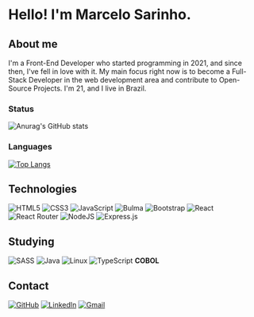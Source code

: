 # Hello! I'm Marcelo Sarinho.

## About me
I'm a Front-End Developer who started programming in 2021, and since then, I've fell in love with it. My main focus right now is to become a Full-Stack Developer in the web development area and contribute to Open-Source Projects. I'm 21, and I live in Brazil.

### Status
![Anurag's GitHub stats](https://github-readme-stats.vercel.app/api?username=marcelosarinho&show_icons=true&theme=tokyonight)

### Languages
[![Top Langs](https://github-readme-stats.vercel.app/api/top-langs/?username=marcelosarinho&layout=compact)](https://github.com/anuraghazra/github-readme-stats)

## Technologies
![HTML5](https://img.shields.io/badge/html5-%23E34F26.svg?style=for-the-badge&logo=html5&logoColor=white)
![CSS3](https://img.shields.io/badge/css3-%231572B6.svg?style=for-the-badge&logo=css3&logoColor=white)
![JavaScript](https://img.shields.io/badge/javascript-%23323330.svg?style=for-the-badge&logo=javascript&logoColor=%23F7DF1E)
![Bulma](https://img.shields.io/badge/bulma-00D0B1?style=for-the-badge&logo=bulma&logoColor=white)
![Bootstrap](https://img.shields.io/badge/bootstrap-%23563D7C.svg?style=for-the-badge&logo=bootstrap&logoColor=white)
![React](https://img.shields.io/badge/react-%2320232a.svg?style=for-the-badge&logo=react&logoColor=%2361DAFB)
![React Router](https://img.shields.io/badge/React_Router-CA4245?style=for-the-badge&logo=react-router&logoColor=white)
![NodeJS](https://img.shields.io/badge/node.js-6DA55F?style=for-the-badge&logo=node.js&logoColor=white)
![Express.js](https://img.shields.io/badge/express.js-%23404d59.svg?style=for-the-badge&logo=express&logoColor=%2361DAFB)

## Studying
![SASS](https://img.shields.io/badge/SASS-hotpink.svg?style=for-the-badge&logo=SASS&logoColor=white)
![Java](https://img.shields.io/badge/java-%23ED8B00.svg?style=for-the-badge&logo=java&logoColor=white)
![Linux](https://img.shields.io/badge/Linux-FCC624?style=for-the-badge&logo=linux&logoColor=black)
![TypeScript](https://img.shields.io/badge/typescript-%23007ACC.svg?style=for-the-badge&logo=typescript&logoColor=white)
<strong>COBOL</strong>

## Contact
<a href="https://github.com/marcelosarinho">![GitHub](https://img.shields.io/badge/github-%23121011.svg?style=for-the-badge&logo=github&logoColor=white)</a>
<a href="https://www.linkedin.com/in/marcelo-sarinho-a4706923a/">![LinkedIn](https://img.shields.io/badge/linkedin-%230077B5.svg?style=for-the-badge&logo=linkedin&logoColor=white)</a>
<a href="mailto:marceloactsarinho@gmail.com">![Gmail](https://img.shields.io/badge/Gmail-D14836?style=for-the-badge&logo=gmail&logoColor=white)</a>

<!--
**marcelosarinho/marcelosarinho** is a ✨ _special_ ✨ repository because its `README.md` (this file) appears on your GitHub profile.

Here are some ideas to get you started:

- 🔭 I’m currently working on ...
- 🌱 I’m currently learning ...
- 👯 I’m looking to collaborate on ...
- 🤔 I’m looking for help with ...
- 💬 Ask me about ...
- 📫 How to reach me: ...
- 😄 Pronouns: ...
- ⚡ Fun fact: ...
-->
